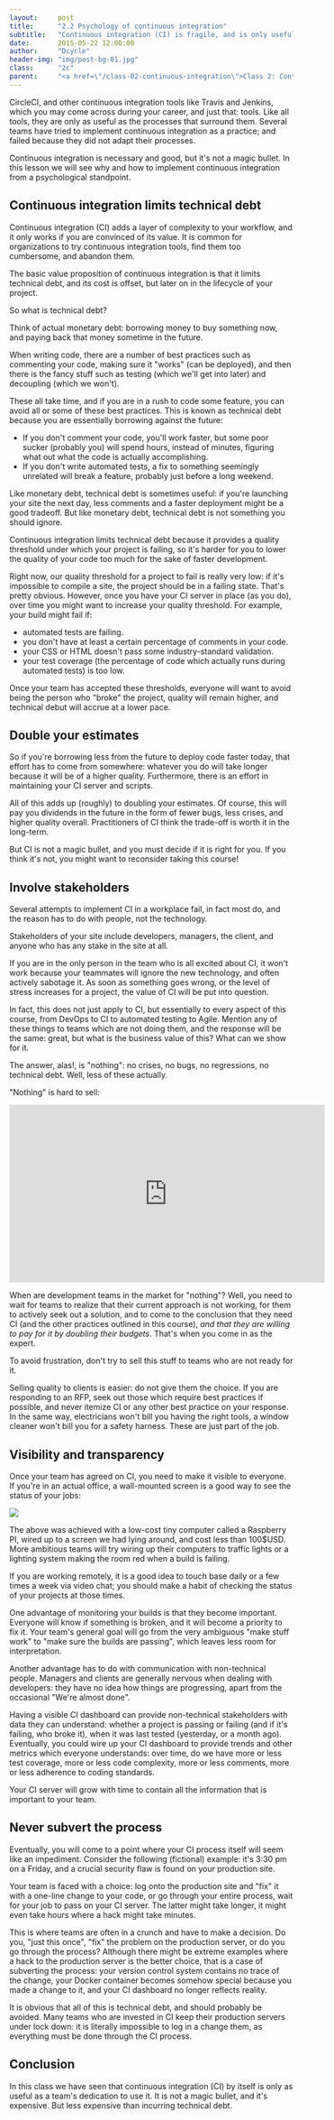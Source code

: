 ```yaml
---
layout:     post
title:      "2.2 Psychology of continuous integration"
subtitle:   "Continuous integration (CI) is fragile, and is only useful if used right."
date:       2015-05-22 12:00:00
author:     "Dcycle"
header-img: "img/post-bg-01.jpg"
class:      "2c"
parent:     "<a href=\"/class-02-continuous-integration\">Class 2: Continuous integration</a>"
---
```


CircleCI, and other continuous integration tools like Travis and Jenkins, which you may come across during your career, and just that: tools. Like all tools, they are only as useful as the processes that surround them. Several teams have tried to implement continuous integration as a practice; and failed because they did not adapt their processes.

Continuous integration is necessary and good, but it's not a magic bullet. In this lesson we will see why and how to implement continuous integration from a psychological standpoint.

Continuous integration limits technical debt
-----

Continuous integration (CI) adds a layer of complexity to your workflow, and it only works if you are convinced of its value. It is common for organizations to try continuous integration tools, find them too cumbersome, and abandon them.

The basic value proposition of continuous integration is that it limits technical debt, and its cost is offset, but later on in the lifecycle of your project.

So what is technical debt?

Think of actual monetary debt: borrowing money to buy something now, and paying back that money sometime in the future.

When writing code, there are a number of best practices such as commenting your code, making sure it "works" (can be deployed), and then there is the fancy stuff such as testing (which we'll get into later) and decoupling (which we won't).

These all take time, and if you are in a rush to code some feature, you can avoid all or some of these best practices. This is known as technical debt because you are essentially borrowing against the future:

 * If you don't comment your code, you'll work faster, but some poor sucker (probably you) will spend hours, instead of minutes, figuring what out what the code is actually accomplishing.
 * If you don't write automated tests, a fix to something seemingly unrelated will break a feature, probably just before a long weekend.

Like monetary debt, technical debt is sometimes useful: if you're launching your site the next day, less comments and a faster deployment might be a good tradeoff. But like monetary debt, technical debt is not something you should ignore.

Continuous integration limits technical debt because it provides a quality threshold under which your project is failing, so it's harder for you to lower the quality of your code too much for the sake of faster development.

Right now, our quality threshold for a project to fail is really very low: if it's impossible to compile a site, the project should be in a failing state. That's pretty obvious. However, once you have your CI server in place (as you do), over time you might want to increase your quality threshold. For example, your build might fail if:

 * automated tests are failing.
 * you don't have at least a certain percentage of comments in your code.
 * your CSS or HTML doesn't pass some industry-standard validation.
 * your test coverage (the percentage of code which actually runs during automated tests) is too low.

Once your team has accepted these thresholds, everyone will want to avoid being the person who "broke" the project, quality will remain higher, and technical debut will accrue at a lower pace.

Double your estimates
-----

So if you're borrowing less from the future to deploy code faster today, that effort has to come from somewhere: whatever you do will take longer because it will be of a higher quality. Furthermore, there is an effort in maintaining your CI server and scripts.

All of this adds up (roughly) to doubling your estimates. Of course, this will pay you dividends in the future in the form of fewer bugs, less crises, and higher quality overall. Practitioners of CI think the trade-off is worth it in the long-term.

But CI is not a magic bullet, and you must decide if it is right for you. If you think it's not, you might want to reconsider taking this course!

Involve stakeholders
-----

Several attempts to implement CI in a workplace fail, in fact most do, and the reason has to do with people, not the technology.

Stakeholders of your site include developers, managers, the client, and anyone who has any stake in the site at all.

If you are in the only person in the team who is all excited about CI, it won't work because your teammates will ignore the new technology, and often actively sabotage it. As soon as something goes wrong, or the level of stress increases for a project, the value of CI will be put into question.

In fact, this does not just apply to CI, but essentially to every aspect of this course, from DevOps to CI to automated testing to Agile. Mention any of these things to teams which are not doing them, and the response will be the same: great, but what is the business value of this? What can we show for it.

The answer, alas!, is "nothing": no crises, no bugs, no regressions, no technical debt. Well, less of these actually.

"Nothing" is hard to sell:

<iframe width="560" height="315" src="https://www.youtube.com/embed/ofOSlsNz5I8?list=RDofOSlsNz5I8" frameborder="0" allowfullscreen></iframe>

When are development teams in the market for "nothing"? Well, you need to wait for teams to realize that their current approach is not working, for them to actively seek out a solution, and to come to the conclusion that they need CI (and the other practices outlined in this course), _and that they are willing to pay for it by doubling their budgets_. That's when you come in as the expert.

To avoid frustration, don't try to sell this stuff to teams who are not ready for it.

Selling quality to clients is easier: do not give them the choice. If you are responding to an RFP, seek out those which require best practices if possible, and never itemize CI or any other best practice on your response. In the same way, electricians won't bill you having the right tools, a window cleaner won't bill you for a safety harness. These are just part of the job.

Visibility and transparency
-----

Once your team has agreed on CI, you need to make it visible to everyone. If you're in an actual office, a wall-mounted screen is a good way to see the status of your jobs:

<img src="/img/2015-05-22-02-wall.png" />

The above was achieved with a low-cost tiny computer called a Raspberry PI, wired up to a screen we had lying around, and cost less than 100$USD. More ambitious teams will try wiring up their computers to traffic lights or a lighting system making the room red when a build is failing.

If you are working remotely, it is a good idea to touch base daily or a few times a week via video chat; you should make a habit of checking the status of your projects at those times.

One advantage of monitoring your builds is that they become important. Everyone will know if something is broken, and it will become a priority to fix it. Your team's general goal will go from the very ambiguous "make stuff work" to "make sure the builds are passing", which leaves less room for interpretation.

Another advantage has to do with communication with non-technical people. Managers and clients are generally nervous when dealing with developers: they have no idea how things are progressing, apart from the occasional "We're almost done".

Having a visible CI dashboard can provide non-technical stakeholders with data they can understand: whether a project is passing or failing (and if it's failing, who broke it), when it was last tested (yesterday, or a month ago). Eventually, you could wire up your CI dashboard to provide trends and other metrics which everyone understands: over time, do we have more or less test coverage, more or less code complexity, more or less comments, more or less adherence to coding standards.

Your CI server will grow with time to contain all the information that is important to your team.

Never subvert the process
-----

Eventually, you will come to a point where your CI process itself will seem like an impediment. Consider the following (fictional) example: it's 3:30 pm on a Friday, and a crucial security flaw is found on your production site.

Your team is faced with a choice: log onto the production site and "fix" it with a one-line change to your code, or go through your entire process, wait for your job to pass on your CI server. The latter might take longer, it might even take hours where a hack might take minutes.

This is where teams are often in a crunch and have to make a decision. Do you, "just this once", "fix" the problem on the production server, or do you go through the process? Although there might be extreme examples where a hack to the production server is the better choice, that is a case of subverting the process: your version control system contains no trace of the change, your Docker container becomes somehow special because you made a change to it, and your CI dashboard no longer reflects reality.

It is obvious that all of this is technical debt, and should probably be avoided. Many teams who are invested in CI keep their production servers under lock down: it is literally impossible to log in a change them, as everything must be done through the CI process.

Conclusion
-----

In this class we have seen that continuous integration (CI) by itself is only as useful as a team's dedication to use it. It is not a magic bullet, and it's expensive. But less expensive than incurring technical debt.
